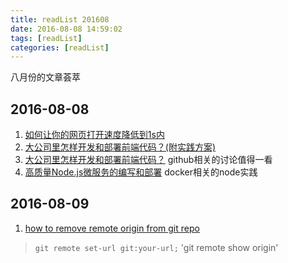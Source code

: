 ```yaml
---
title: readList 201608
date: 2016-08-08 14:59:02
tags: [readList]
categories: [readList]
---
```

八月份的文章荟萃
<!-- more -->


## 2016-08-08
  
1. [如何让你的网页打开速度降低到1s内](http://www.jianshu.com/p/d857c3ff78d6)
2. [大公司里怎样开发和部署前端代码？(附实践方案)](http://www.jianshu.com/p/35e20bb361d0#)
3. [大公司里怎样开发和部署前端代码？](https://github.com/fouber/blog/issues/6) github相关的讨论值得一看
4. [高质量Node.js微服务的编写和部署](https://github.com/Carrotzpc/docker_web_app) docker相关的node实践

## 2016-08-09

1. [how to remove remote origin from git repo](http://stackoverflow.com/questions/16330404/how-to-remove-remote-origin-from-git-repo)

  > `git remote set-url git:your-url;`
  > 'git remote show origin'